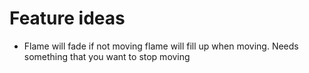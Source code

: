 # Feature ideas

- Flame will fade if not moving flame will fill up when moving. Needs something that you want to stop moving 